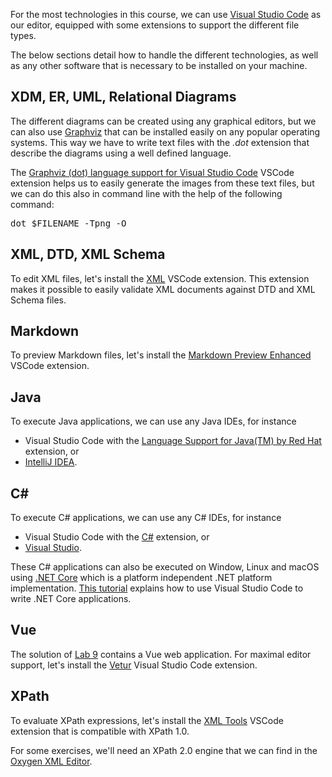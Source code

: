 For the most technologies in this course, we can use <a href="https://code.visualstudio.com" target="_blank">Visual Studio Code</a> as our editor, equipped with some extensions to support the different file types.

The below sections detail how to handle the different technologies, as well as any other software that is necessary to be installed on your machine.

## XDM, ER, UML, Relational Diagrams

The different diagrams can be created using any graphical editors, but we can also use <a href="https://graphviz.org" target="_blank">Graphviz</a> that can be installed easily on any popular operating systems. This way we have to write text files with the *.dot* extension that describe the diagrams using a well defined language.

The <a href="https://marketplace.visualstudio.com/items?itemName=joaompinto.vscode-graphviz" target="_blank">Graphviz (dot) language support for Visual Studio Code</a> VSCode extension helps us to easily generate the images from these text files, but we can do this also in command line with the help of the following command:

<pre class="prettyprint">dot $FILENAME -Tpng -O</pre>

## XML, DTD, XML Schema

To edit XML files, let's install the <a href="https://marketplace.visualstudio.com/items?itemName=redhat.vscode-xml" target="_blank">XML</a> VSCode extension. This extension makes it possible to easily validate XML documents against DTD and XML Schema files.

## Markdown

To preview Markdown files, let's install the <a href="https://marketplace.visualstudio.com/items?itemName=shd101wyy.markdown-preview-enhanced" target="_blank">Markdown Preview Enhanced</a> VSCode extension.

## Java

To execute Java applications, we can use any Java IDEs, for instance

* Visual Studio Code with the <a href="https://marketplace.visualstudio.com/items?itemName=redhat.java" target="_blank">Language Support for Java(TM) by Red Hat</a> extension, or
* <a href="https://www.jetbrains.com/idea" target="_blank">IntelliJ IDEA</a>.

## C#

To execute C# applications, we can use any C# IDEs, for instance

* Visual Studio Code with the <a href="https://marketplace.visualstudio.com/items?itemName=ms-dotnettools.csharp" target="_blank">C#</a> extension, or
* <a href="https://visualstudio.microsoft.com" target="_blank">Visual Studio</a>.

These C# applications can also be executed on Window, Linux and macOS using <a href="https://dotnet.microsoft.com/download" target="_blank">.NET Core</a> which is a platform independent .NET platform implementation. <a href="https://code.visualstudio.com/docs/languages/dotnet" target="_blank">This tutorial</a> explains how to use Visual Studio Code to write .NET Core applications.

## Vue

The solution of <a href="/courses/xml/labs/9" target="_blank">Lab 9</a> contains a Vue web application. For maximal editor support, let's install the <a href="https://marketplace.visualstudio.com/items?itemName=octref.vetur" target="_blank">Vetur</a> Visual Studio Code extension.

## XPath

To evaluate XPath expressions, let's install the <a href="https://marketplace.visualstudio.com/items?itemName=DotJoshJohnson.xml" target="_blank">XML Tools</a> VSCode extension that is compatible with XPath 1.0.

For some exercises, we'll need an XPath 2.0 engine that we can find in the <a href="https://www.oxygenxml.com" target="_blank">Oxygen XML Editor</a>.

